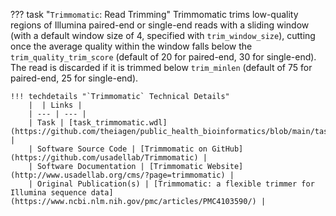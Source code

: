 ??? task "`Trimmomatic`: Read Trimming"
    Trimmomatic trims low-quality regions of Illumina paired-end or single-end reads with a sliding window (with a default window size of 4, specified with `trim_window_size`), cutting once the average quality within the window falls below the `trim_quality_trim_score` (default of 20 for paired-end, 30 for single-end). The read is discarded if it is trimmed below `trim_minlen` (default of 75 for paired-end, 25 for single-end).

    !!! techdetails "`Trimmomatic` Technical Details"
        |  | Links |
        | --- | --- |
        | Task | [task_trimmomatic.wdl](https://github.com/theiagen/public_health_bioinformatics/blob/main/tasks/quality_control/read_filtering/task_trimmomatic.wdl) |
        | Software Source Code | [Trimmomatic on GitHub](https://github.com/usadellab/Trimmomatic) |
        | Software Documentation | [Trimmomatic Website](http://www.usadellab.org/cms/?page=trimmomatic) |
        | Original Publication(s) | [Trimmomatic: a flexible trimmer for Illumina sequence data](https://www.ncbi.nlm.nih.gov/pmc/articles/PMC4103590/) |
